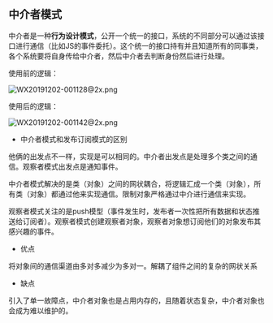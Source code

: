 ## 中介者模式

中介者是一种**行为设计模式**，公开一个统一的接口，系统的不同部分可以通过该接口进行通信（比如JS的事件委托）。这个统一的接口持有并且知道所有的同事类，各个系统要将自身传给中介者，然后中介者去判断身份然后进行处理。

使用前的逻辑：

![WX20191202-001128@2x.png](http://ww1.sinaimg.cn/large/006FubJZly1g9hoh86wtmj30dw0cgabl.jpg)

使用后的逻辑：

![WX20191202-001142@2x.png](http://ww1.sinaimg.cn/large/006FubJZly1g9hohyuxzrj30eq0cejsm.jpg)

* 中介者模式和发布订阅模式的区别

他俩的出发点不一样，实现是可以相同的。中介者出发点是处理多个类之间的通信。观察者模式出发点是通知事件。

中介者模式解决的是类（对象）之间的网状耦合，将逻辑汇成一个类（对象），所有类（对象）都通过他来实现通信。限制对象严格通过中介进行通信来实现。

观察者模式关注的是push模型（事件发生时，发布者一次性把所有数据和状态推送给订阅者）。观察者模式创建观察者对象，观察者对象想订阅他们的对象发布其感兴趣的事件。

* 优点

将对象间的通信渠道由多对多减少为多对一。解耦了组件之间的复杂的网状关系

* 缺点

引入了单一故障点，中介者对象也是占用内存的，且随着状态复杂，中介者对象也会成为难以维护的。